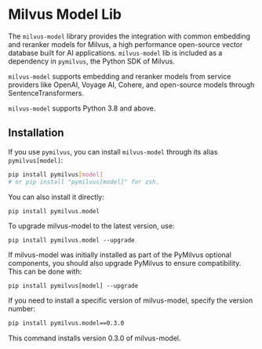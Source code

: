# Milvus Model Lib

The `milvus-model` library provides the integration with common embedding and reranker models for Milvus, a high performance open-source vector database built for AI applications.  `milvus-model` lib is included as a dependency in `pymilvus`, the Python SDK of Milvus.

`milvus-model` supports embedding and reranker models from service providers like OpenAI, Voyage AI, Cohere, and open-source models through SentenceTransformers.

`milvus-model` supports Python 3.8 and above.

## Installation

If you use `pymilvus`, you can install `milvus-model` through its alias `pymilvus[model]`:
```bash
pip install pymilvus[model] 
# or pip install "pymilvus[model]" for zsh.
```

You can also install it directly:
```bash
pip install pymilvus.model
```

To upgrade milvus-model to the latest version, use:
```
pip install pymilvus.model --upgrade
```
If milvus-model was initially installed as part of the PyMilvus optional components, you should also upgrade PyMilvus to ensure compatibility. This can be done with:
```
pip install pymilvus[model] --upgrade
```
If you need to install a specific version of milvus-model, specify the version number:
```bash
pip install pymilvus.model==0.3.0
```
This command installs version 0.3.0 of milvus-model.




